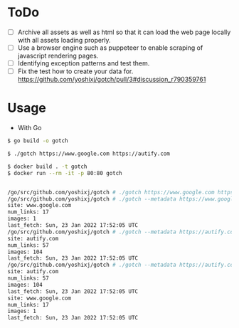 # ToDo
- [ ] Archive all assets as well as html so that it can load the web page locally with all assets loading properly.
- [ ] Use a browser engine such as puppeteer to enable scraping of javascript rendering pages.
- [ ] Identifying exception patterns and test them.
- [ ] Fix the test how to create your data for. https://github.com/yoshixj/gotch/pull/3#discussion_r790359761

# Usage

- With Go
```bash
$ go build -o gotch

$ ./gotch https://www.google.com https://autify.com
```

```bash
$ docker build . -t gotch
$ docker run --rm -it -p 80:80 gotch


/go/src/github.com/yoshixj/gotch # ./gotch https://www.google.com https://autify.com
/go/src/github.com/yoshixj/gotch # ./gotch --metadata https://www.google.com
site: www.google.com
num_links: 17
images: 1
last_fetch: Sun, 23 Jan 2022 17:52:05 UTC
/go/src/github.com/yoshixj/gotch # ./gotch --metadata https://autify.com
site: autify.com
num_links: 57
images: 104
last_fetch: Sun, 23 Jan 2022 17:52:05 UTC
/go/src/github.com/yoshixj/gotch # ./gotch --metadata https://autify.com  https://www.google.com
site: autify.com
num_links: 57
images: 104
last_fetch: Sun, 23 Jan 2022 17:52:05 UTC
site: www.google.com
num_links: 17
images: 1
last_fetch: Sun, 23 Jan 2022 17:52:05 UTC
```
